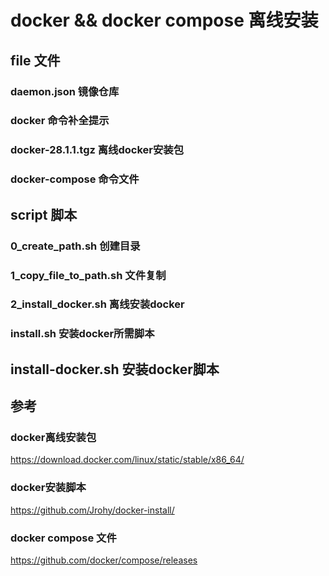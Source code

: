 # docker && docker compose 离线安装
## file 文件
### daemon.json 镜像仓库
### docker 命令补全提示
### docker-28.1.1.tgz 离线docker安装包
### docker-compose 命令文件
## script 脚本
### 0_create_path.sh 创建目录
### 1_copy_file_to_path.sh 文件复制
### 2_install_docker.sh 离线安装docker
### install.sh 安装docker所需脚本
## install-docker.sh 安装docker脚本

## 参考
### docker离线安装包
https://download.docker.com/linux/static/stable/x86_64/
### docker安装脚本
https://github.com/Jrohy/docker-install/
### docker compose 文件
https://github.com/docker/compose/releases
